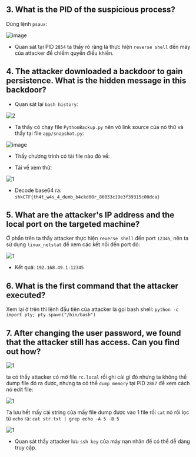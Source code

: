 ## 3. What is the PID of the suspicious process?

Dùng lệnh `psaux`:

![image](https://user-images.githubusercontent.com/91442807/215719823-cc7ae322-e207-4835-9504-b4aef40dc8db.png)

- Quan sát tại PID `2854` ta thấy rõ ràng là thực hiện `reverse shell` đến máy của attacker để chiếm quyền điều khiển.

## 4. The attacker downloaded a backdoor to gain persistence. What is the hidden message in this backdoor?

- Quan sát lại `bash history`:

![2](https://user-images.githubusercontent.com/91442807/215723656-199b576e-513d-42d2-8b73-ac76e641985d.png)

- Ta thấy có chạy file `PythonBackup.py` nên vô link source của nó thử và thấy tại file `app/snapshot.py`:

![image](https://user-images.githubusercontent.com/91442807/215724200-22f8c3db-b320-4200-a7e9-e2552e6fa6a6.png)

- Thấy chương trình có tải file nào đó về:

- Tải về xem thử:

![1](https://user-images.githubusercontent.com/91442807/215724508-6cfadf0b-b5e8-410e-9f2e-aced2763cafd.png)

- Decode base64 ra: `shkCTF{th4t_w4s_4_dumb_b4ckd00r_86033c19e3f39315c00dca}`

## 5. What are the attacker's IP address and the local port on the targeted machine?

Ở phần trên ta thấy attacker thực hiện `reverse shell` đến port `12345`, nên ta sử dụng `linux_netstat` để xem các kết nối đến port đó:

![1](https://user-images.githubusercontent.com/91442807/215726225-517b1a77-5ba0-4357-8ed0-884e02e83721.png)

- Kết quả: `192.168.49.1:12345`

## 6. What is the first command that the attacker executed?

Xem lại ở trên thì lệnh đầu tiên của attacker là gọi bash shell: `python -c import pty; pty.spawn("/bin/bash")`

## 7. After changing the user password, we found that the attacker still has access. Can you find out how?

![1](https://user-images.githubusercontent.com/91442807/215728037-31973153-ac11-4c82-849d-61270f59451a.png)

ta có thấy attacker có mở file `rc.local` rồi ghi cái gì đó nhưng ta không thể dump file đó ra được, nhưng ta có thể `dump memory` tại PID `2887` để xem cách nó edit file:

![1](https://user-images.githubusercontent.com/91442807/215728417-beb880cd-7bec-468e-a93b-1552bf02a14f.png)

Ta lưu hết mấy cái string của mấy file dump được vào 1 file rồi `cat` nó rồi lọc từ `echo` ra: `cat str.txt | grep echo -A 5 -B 5`

![1](https://user-images.githubusercontent.com/91442807/215731047-0b09c4b1-85c8-4ba6-a49f-d87ae255e299.png)

- Quan sát thấy attacker lưu `ssh key` của máy nạn nhân để có thể dễ dàng truy cập.





